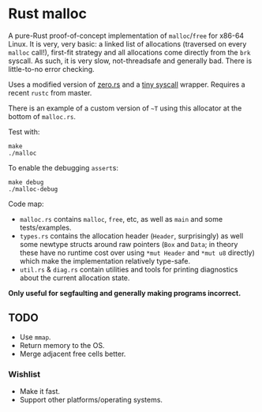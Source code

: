# Rust malloc

A pure-Rust proof-of-concept implementation of `malloc`/`free` for
x86-64 Linux. It is very, very basic: a linked list of allocations
(traversed on every `malloc` call!), first-fit strategy and all
allocations come directly from the `brk` syscall. As such, it is very
slow, not-threadsafe and generally bad. There is little-to-no error
checking.

Uses a modified version of
[zero.rs](https://github.com/pcwalton/zero.rs) and a
[tiny syscall](https://gist.github.com/Aatch/5894562)
wrapper. Requires a recent `rustc` from master.

There is an example of a custom version of `~T` using this allocator
at the bottom of `malloc.rs`.

Test with:

    make
    ./malloc

To enable the debugging `assert`s:

    make debug
    ./malloc-debug

Code map:

- `malloc.rs` contains `malloc`, `free`, etc, as well as `main` and some tests/examples.
- `types.rs` contains the allocation header (`Header`, surprisingly)
  as well some newtype structs around raw pointers (`Box` and `Data`;
  in theory these have no runtime cost over using `*mut Header` and
  `*mut u8` directly) which make the implementation relatively
  type-safe.
- `util.rs` & `diag.rs` contain utilities and tools for printing
  diagnostics about the current allocation state.

**Only useful for segfaulting and generally making programs incorrect.**

## TODO

- Use `mmap`.
- Return memory to the OS.
- Merge adjacent free cells better.

### Wishlist

- Make it fast.
- Support other platforms/operating systems.
